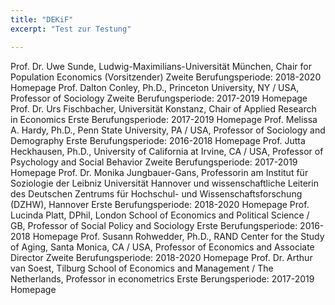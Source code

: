 ```yaml
---
title: "DEKiF"
excerpt: "Test zur Testung"

---
```


Prof. Dr. Uwe Sunde, Ludwig-Maximilians-Universität München, Chair for Population Economics
(Vorsitzender)
Zweite Berufungsperiode: 2018-2020
Homepage
Prof. Dalton Conley, Ph.D., Princeton University, NY / USA, Professor of Sociology
Zweite Berufungsperiode: 2017-2019
Homepage
Prof. Dr. Urs Fischbacher, Universität Konstanz, Chair of Applied Research in Economics
Erste Berufungsperiode: 2017-2019
Homepage
Prof. Melissa A. Hardy, Ph.D., Penn State University, PA / USA, Professor of Sociology and Demography
Erste Berufungsperiode: 2016-2018
Homepage
Prof. Jutta Heckhausen, Ph.D., University of California at Irvine, CA / USA, Professor of Psychology and Social Behavior
Zweite Berufungsperiode: 2017-2019
Homepage
Prof. Dr. Monika Jungbauer-Gans, Professorin am Institut für Soziologie der Leibniz Universität Hannover und wissenschaftliche Leiterin des Deutschen Zentrums für Hochschul- und Wissenschaftsforschung (DZHW), Hannover
Erste Berufungsperiode: 2018-2020
Homepage
Prof. Lucinda Platt, DPhil, London School of Economics and Political Science / GB, Professor of Social Policy and Sociology
Erste Berufungsperiode: 2016-2018
Homepage
Prof. Susann Rohwedder, Ph.D., RAND Center for the Study of Aging, Santa Monica, CA / USA, Professor of Economics and Associate Director
Zweite Berufungsperiode: 2018-2020
Homepage
Prof. Dr. Arthur van Soest, Tilburg School of Economics and Management / The Netherlands, Professor in econometrics
Erste Berungsperiode: 2017-2019
Homepage
